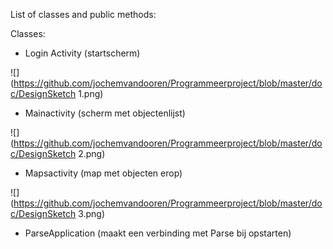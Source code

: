 List of classes and public methods:

Classes:
- Login Activity (startscherm)

![](https://github.com/jochemvandooren/Programmeerproject/blob/master/doc/DesignSketch 1.png)
- Mainactivity (scherm met objectenlijst)

![](https://github.com/jochemvandooren/Programmeerproject/blob/master/doc/DesignSketch 2.png)

- Mapsactivity (map met objecten erop)

![](https://github.com/jochemvandooren/Programmeerproject/blob/master/doc/DesignSketch 3.png)
- ParseApplication (maakt een verbinding met Parse bij opstarten)




